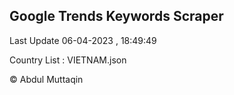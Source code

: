 

## Google Trends Keywords Scraper 
 
Last Update 06-04-2023 , 18:49:49

Country List :
VIETNAM.json



© Abdul Muttaqin 
